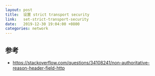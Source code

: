 ```yaml
---
layout: post
title:  设置 strict transport security
link:   set-strict-transport-security
date:   2019-12-30 19:04:00 +0800
categories: network
---
```




## 参考

- <https://stackoverflow.com/questions/34108241/non-authoritative-reason-header-field-http>
